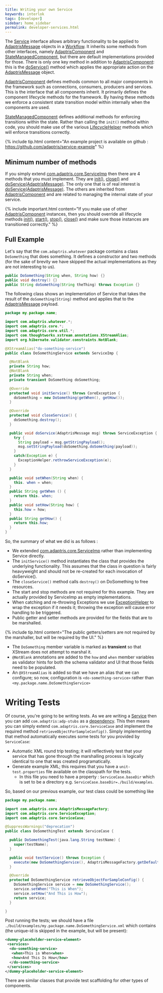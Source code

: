 ```yaml
---
title: Writing your own Service
keywords: interlok
tags: [developer]
sidebar: home_sidebar
permalink: developer-services.html
---
```


The [Service][] interface allows arbitrary functionality to be applied to [AdaptrisMessage][] objects in a [Workflow][]. It inherits some methods from other interfaces, namely [AdaptrisComponent][] and [StateManagedComponent][], but there are default implementations provided for those. There is only one key method in addition to [AdaptrisComponent]: this is the [doService()][] method which applies the appropriate action on the [AdaptrisMessage][] object.

[AdaptrisComponent][] defines methods common to all major components in the framework such as connections, consumers, producers and services. This is the interface that all components inherit. It primarily defines the component lifecycle methods for the framework. By having these methods we enforce a consistent state transition model within internally when the components are used.

[StateManagedComponent][] defines additional methods for enforcing transitions within the state. Rather than calling the `init()` method within code, you should make use of the various [LifecycleHelper][] methods which will enforce transitions correctly.

{% include tip.html content="An example project is available on github : https://github.com/adaptris/service-example" %}


## Minimum number of methods ##

If you simply extend [com.adaptris.core.ServiceImp][ServiceImp] then there are 4 methods that you must implement. They are [init()][], [close()][] and [doService(AdaptrisMessage)][doService()]. The only one that is of real interest is [doService(AdaptrisMessage)][doService()]. The others are inherited from [AdaptrisComponent][] and are related to managing the internal state of your service.

{% include important.html content="If you make use of other [AdaptrisComponent] instances, then you should override all lifecycle methods [init()][], [start()][], [stop()][], [close()][] and make sure those instances are transitioned correctly." %}

## Full Example ##

Let's say that the `com.adaptris.whatever` package contains a class `DoSomething` that does something. It defines a constructor and two methods (for the sake of brevity we have skipped the actual implementations as they are not interesting to us).

```java
public DoSomething(String when, String how) {}
public void destroy() {}
public String doSomething(String theThing) throws Exception {}
```

The following class shows an implementation of Service that takes the result of the `doSomething(String)` method and applies that to the [AdaptrisMessage][] payload.

```java
package my.package.name;

import com.adaptris.whatever.*;
import com.adaptris.core.*;
import com.adaptris.core.util.*;
import com.thoughtworks.xstream.annotations.XStreamAlias;
import org.hibernate.validator.constraints.NotBlank;

@XStreamAlias("do-something-service")
public class DoSomethingService extends ServiceImp {

  @NotBlank
  private String how;
  @NotBlank
  private String when;
  private transient DoSomething doSomething;

  @Override
  protected void initService() throws CoreException {
    doSomething = new DoSomething(getWhen(), getHow());
  }

  @Override
  protected void closeService() {
    doSomething.destroy();
  }

  public void doService(AdaptrisMessage msg) throws ServiceException {
    try {
      String payload = msg.getStringPayload();
      msg.setStringPayload(doSomething.doSomething(payload));
    }
    catch(Exception e) {
      ExceptionHelper.rethrowServiceException(e);
    }
  }

  public void setWhen(String when) {
    this. when = when;
  }
  public String getWhen () {
    return this. when;
  }
  public void setHow(String how) {
    this.how = how;
  }
  public String getHow() {
    return this.how;
  }
}

```

So, the summary of what we did is as follows :

- We extended [com.adaptris.core.ServiceImp][ServiceImp] rather than implementing Service directly.
- The `initService()` method instantiates the class that provides the underlying functionality. This assumes that the class in question is fairly heavyweight and should not be re-created for each invocation of doService().
- The `closeService()` method calls `destroy()` on DoSomething to free resources.
- The start and stop methods are not required for this example. They are actually provided by ServiceImp as empty implementations.
- When catching and re-throwing Exceptions we use [ExceptionHelper][] to wrap the exception if it needs it; throwing the exception will cause error handling to be triggered.
- Public getter and setter methods are provided for the fields that are to be marshalled.

{% include tip.html content="The public getters/setters are not required by the marshaller, but will be required by the UI." %}


- The `DoSomething` member variable is marked as __transient__ so that XStream does not attempt to marshal it.
- `@NotBlank` annotations are added to the `how` and `when` member variables as validator hints for both the schema validator and UI that those fields need to be populated.
- An `@XStreamAlias` is added so that we have an alias that we can configure; so now, configuration is `<do-something-service>` rather than `<my.package.name.DoSomethingService>`


# Writing Tests #

Of course, you're going to be writing tests. As we are writing a [Service][] then you can add `com.adaptris:adp-stubs` as a [dependency](developer-compiling.html). This then means you can simply extend `com.adaptris.core.ServiceCase` and implement the required method `retrieveObjectForSampleConfig()`. Simply implementing that method automatically executes some tests for you provided by `ServiceCase`:

- Automatic XML round trip testing; it will reflectively test that your service that has gone through the marshalling process is logically identical to one that was created programatically.
- Generate example XML; this requires that you have a `unit-test.properties` file available on the classpath for the tests.
    - In this file you need to have a property : `ServiceCase.baseDir` which is set to be a directory e.g. `ServiceCase.baseDir=./build/examples`.

So, based on our previous example, our test class could be something like

```java
package my.package.name;

import com.adaptris.core.AdaptrisMessageFactory;
import com.adaptris.core.ServiceException;
import com.adaptris.core.ServiceCase;

@SuppressWarnings("deprecation")
public class DoSomethingTest extends ServiceCase {

  public DoSomethingTest(java.lang.String testName) {
    super(testName);
  }

  public void testService() throws Exception {
    execute(new DoSomethingService(), AdaptrisMessageFactory.getDefaultInstance().newMessage("Hello World"));
  }

  @Override
  protected DoSomethingService retrieveObjectForSampleConfig() {
    DoSomethingService service = new DoSomethingService();
    service.setWhen("This is When");
    service.setHow("And This is How");
    return service;
  }

}

```

Post running the tests; we should have a file `./build/examples/my.package.name.DoSomethingService.xml` which contains (the unique-id is skipped in the example, but will be present):

```xml
<dummy-placeholder-service-element>
 <services>
  <do-something-service>
   <when>This is When<when>
   <how>And This Is How</how>
  </do-something-service>
 </services>
</dummy-placeholder-service-element>
```

There are similar classes that provide test scaffolding for other types of components.


[AdaptrisComponent]: https://development.adaptris.net/javadocs/v3-snapshot/Interlok-API/com/adaptris/core/AdaptrisComponent.html
[Workflow]: https://development.adaptris.net/javadocs/v3-snapshot/Interlok-API/com/adaptris/core/Workflow.html
[Service]: https://development.adaptris.net/javadocs/v3-snapshot/Interlok-API/com/adaptris/core/Service.html
[StateManagedComponent]: https://development.adaptris.net/javadocs/v3-snapshot/Interlok-API/com/adaptris/core/StateManagedComponent.html
[LifecycleHelper]: https://development.adaptris.net/javadocs/v3-snapshot/Interlok-API/com/adaptris/core/util/LifecycleHelper.html
[ServiceImp]: https://development.adaptris.net/javadocs/v3-snapshot/Interlok-API/com/adaptris/core/ServiceImp.html
[AdaptrisMessage]: https://development.adaptris.net/javadocs/v3-snapshot/Interlok-API/com/adaptris/core/AdaptrisMessage.html
[ExceptionHelper]: https://development.adaptris.net/javadocs/v3-snapshot/Interlok-API/com/adaptris/core/util/ExceptionHelper.html
[doService()]: https://development.adaptris.net/javadocs/v3-snapshot/Interlok-API/com/adaptris/core/Service.html#doService-com.adaptris.core.AdaptrisMessage-
[init()]: https://development.adaptris.net/javadocs/v3-snapshot/Interlok-API/com/adaptris/core/ComponentLifecycle.html#init--
[start()]: https://development.adaptris.net/javadocs/v3-snapshot/Interlok-API/com/adaptris/core/ComponentLifecycle.html#start--
[stop()]: https://development.adaptris.net/javadocs/v3-snapshot/Interlok-API/com/adaptris/core/ComponentLifecycle.html#stop--
[close()]: https://development.adaptris.net/javadocs/v3-snapshot/Interlok-API/com/adaptris/core/ComponentLifecycle.html#close--
